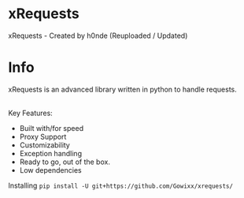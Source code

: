 # xRequests
xRequests - Created by h0nde (Reuploaded / Updated)

# Info 
xRequests is an advanced library written in python to handle requests. <br /> <br />

Key Features:
* Built with/for speed
* Proxy Support
* Customizability
* Exception handling
* Ready to go, out of the box.
* Low dependencies 

Installing
`pip install -U git+https://github.com/Gowixx/xrequests/`
